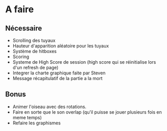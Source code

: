 # A faire
## Nécessaire
+ Scrolling des tuyaux
+ Hauteur d'apparition aléatoire pour les tuyaux
+ Système de hitboxes
+ Scoring
+ Systeme de High Score de session (high score qui se réinitialise lors d'un refresh de page)
+ Integrer la charte graphique faite par Steven
+ Message récapitulatif de la partie a la mort
<!-- + Faire le revenir le pipe du bas -->

## Bonus
+ Animer l'oiseau avec des rotations.
+ Faire en sorte que le son overlap (qu'il puisse se jouer plusieurs fois en meme temps)
+ Refaire les graphismes
<!-- + Mettre un index sur la div message pour passer au dessus -->